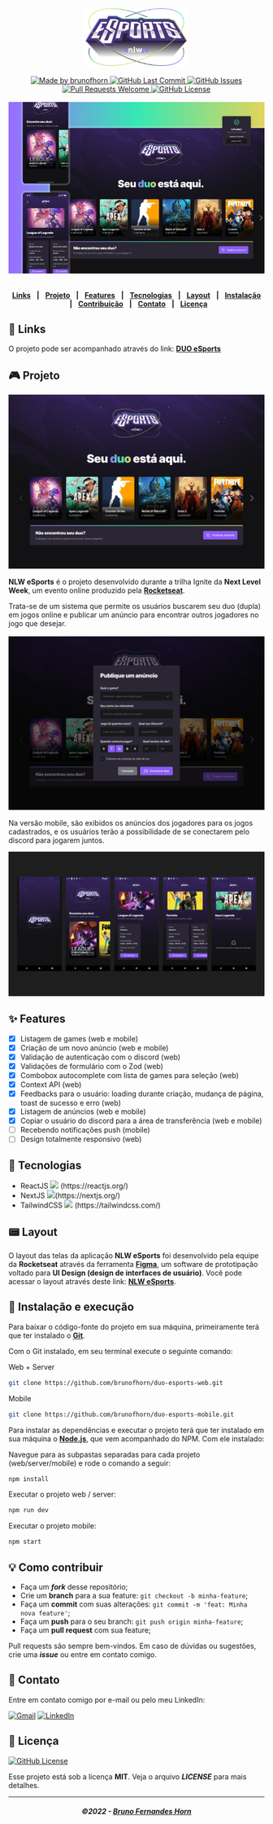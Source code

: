 <div align="center">
   <img alt="NLW eSports" src=".github/logo-nlw-esports.svg" width="40%"/>
</div>
<br/>
<div align="center">
   <a href="https://github.com/brunofhorn">
      <img alt="Made by brunofhorn" src="https://img.shields.io/badge/made%20by-brunofhorn-blue">
   </a>
   <a href="https://github.com/brunofhorn/duo-esports-web/commits/main">
      <img alt="GitHub Last Commit" src="https://img.shields.io/github/last-commit/brunofhorn/duo-esports-web">
   </a>
   <a href="https://github.com/mathrb22/nlw-esports-ignite/issues">
      <img alt="GitHub Issues" src="https://img.shields.io/github/issues/mathrb22/nlw-esports-ignite">
   </a>
   <a href="https://github.com/brunofhorn/duo-esports-web/pulls">
      <img alt="Pull Requests Welcome" src="https://img.shields.io/badge/PRs-welcome-brightgreen.svg?style=flat-square">
   </a>
   <a href="https://github.com/brunofhorn/duo-esports-web/blob/main/LICENSE.md">
      <img alt="GitHub License" src="https://img.shields.io/github/license/brunofhorn/duo-esports-web">
   </a>
   </br>
</div>
<br />
<div align="center">
   <img src=".github/app-preview.jpeg" alt="NLW eSports" />
</div>
</br>
<div align="center">

[**Links**](#-links) &nbsp;&nbsp;**|**&nbsp;&nbsp;
[**Projeto**](#-projeto) &nbsp;&nbsp;**|**&nbsp;&nbsp;
[**Features**](#-features) &nbsp;&nbsp;**|**&nbsp;&nbsp;
[**Tecnologias**](#-tecnologias) &nbsp;&nbsp;**|**&nbsp;&nbsp;
[**Layout**](#-layout) &nbsp;&nbsp;**|**&nbsp;&nbsp;
[**Instalação**](#-instalação) &nbsp;&nbsp;**|**&nbsp;&nbsp;
[**Contribuição**](#-contribuição) &nbsp;&nbsp;**|**&nbsp;&nbsp;
[**Contato**](#-contato) &nbsp;&nbsp;**|**&nbsp;&nbsp;
[**Licença**](#-licença)

</div>

## 🔗 Links

O projeto pode ser acompanhado através do link: [**DUO eSports**](https://duo-esports-ignite.vercel.app/)

## 🎮 Projeto

<img src=".github/landing-web.png" alt="NLW eSports" />

<br/>

**NLW eSports** é o projeto desenvolvido durante a trilha Ignite da **Next Level Week**, um evento online produzido pela [**Rocketseat**](https://github.com/Rocketseat).

Trata-se de um sistema que permite os usuários buscarem seu duo (dupla) em jogos online e publicar um anúncio para encontrar outros jogadores no jogo que desejar.
<br/>
<br/>
<img src=".github/create-ad-web.png" alt="Modal de criação de anúncio" />

Na versão mobile, são exibidos os anúncios dos jogadores para os jogos cadastrados, e os usuários terão a possibilidade de se conectarem pelo discord para jogarem juntos.

<img src=".github/mobile-screens.png" alt="Telas do aplicativo mobile" />

## ✨ Features

- [x] Listagem de games (web e mobile)
- [x] Criação de um novo anúncio (web e mobile)
- [x] Validação de autenticação com o discord (web)
- [x] Validações de formulário com o Zod (web)
- [x] Combobox autocomplete com lista de games para seleção (web)
- [x] Context API (web)
- [x] Feedbacks para o usuário: loading durante criação, mudança de página, toast de sucesso e erro (web)
- [x] Listagem de anúncios (web e mobile)
- [x] Copiar o usuário do discord para a área de transferência (web e mobile)
- [ ] Recebendo notificações push (mobile)
- [ ] Design totalmente responsivo (web)

## 🚀 Tecnologias

<ul>
   <li>ReactJS <img src="https://img.shields.io/badge/react-%2320232a.svg?style=for-the-badge&logo=react&logoColor=%2361DAFB" /> (https://reactjs.org/)</li>
   <li>NextJS <img src="https://img.shields.io/badge/Next-black?style=for-the-badge&logo=next.js&logoColor=white" />(https://nextjs.org/)</li>
   <li>TailwindCSS <img src="https://img.shields.io/badge/tailwindcss-%2338B2AC.svg?style=for-the-badge&logo=tailwind-css&logoColor=white" /> (https://tailwindcss.com/)</li>
</ul>

## 📟 Layout

O layout das telas da aplicação **NLW eSports** foi desenvolvido pela equipe da **Rocketseat** através da ferramenta [**Figma**](https://www.figma.com), um software de prototipação voltado para **UI Design (design de interfaces de usuário)**.
Você pode acessar o layout através deste link: [**NLW eSports**](https://www.figma.com/community/file/1150897317533332617).

## 🔧 Instalação e execução

Para baixar o código-fonte do projeto em sua máquina, primeiramente terá que ter instalado o [**Git**](https://git-scm.com/).

Com o Git instalado, em seu terminal execute o seguinte comando:

Web + Server

```bash
git clone https://github.com/brunofhorn/duo-esports-web.git
```

Mobile

```bash
git clone https://github.com/brunofhorn/duo-esports-mobile.git
```

Para instalar as dependências e executar o projeto terá que ter instalado em sua máquina o [**Node.js**](https://nodejs.org/en/), que vem acompanhado do NPM. Com ele instalado:

Navegue para as subpastas separadas para cada projeto (web/server/mobile) e rode o comando a seguir:

```bash
npm install
```

Executar o projeto web / server:

```bash
npm run dev

```

Executar o projeto mobile:

```bash
npm start

```

## 💡 Como contribuir

- Faça um **_fork_** desse repositório;
- Crie um **branch** para a sua feature: `git checkout -b minha-feature`;
- Faça um **commit** com suas alterações: `git commit -m 'feat: Minha nova feature'`;
- Faça um **push** para o seu branch: `git push origin minha-feature`;
- Faça um **pull request** com sua feature;

Pull requests são sempre bem-vindos. Em caso de dúvidas ou sugestões, crie uma _**issue**_ ou entre em contato comigo.

## 📲 Contato

Entre em contato comigo por e-mail ou pelo meu LinkedIn:

<a href="mailto:contato@brunofhorn.com.br"><img src="https://img.shields.io/badge/Gmail-D14836?style=for-the-badge&logo=gmail&logoColor=white" alt="Gmail"/></a>
<a href="https://www.linkedin.com/in/brunofhorn/"><img src="https://img.shields.io/badge/linkedin%20-%230077B5.svg?&style=for-the-badge&logo=linkedin&logoColor=white" alt="LinkedIn"/></a>

## 📝 Licença

<a href="https://github.com/brunofhorn/duo-esports-web/blob/main/LICENSE">
    <img alt="GitHub License" src="https://img.shields.io/github/license/brunofhorn/duo-esports-web">
</a>

Esse projeto está sob a licença **MIT**. Veja o arquivo _**LICENSE**_ para mais detalhes.

---

<h5 align="center">
  &copy;2022 - <a href="https://github.com/brunofhorn/">Bruno Fernandes Horn</a>
</h5>
